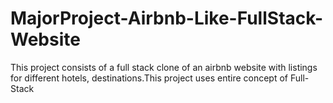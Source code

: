 # MajorProject-Airbnb-Like-FullStack-Website
This project consists of a full stack clone of an airbnb website with listings for different hotels, destinations.This project uses entire concept of Full-Stack

